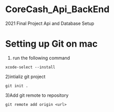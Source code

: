 # CoreCash_Api_BackEnd
2021 Final Project Api and Database Setup


# Setting up Git on mac 
1) run the following command
```
xcode-select --install
```

2)intializ git project
```
git init .
```

3)Add git remote to repository 
```
git remote add origin <url>
```


